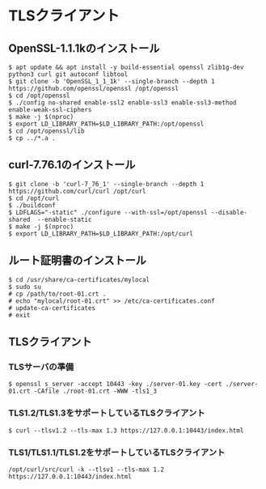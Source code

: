 # TLSクライアント

## OpenSSL-1.1.1kのインストール
```
$ apt update && apt install -y build-essential openssl zlib1g-dev python3 curl git autoconf libtool
$ git clone -b 'OpenSSL_1_1_1k' --single-branch --depth 1 https://github.com/openssl/openssl /opt/openssl
$ cd /opt/openssl
$ ./config no-shared enable-ssl2 enable-ssl3 enable-ssl3-method enable-weak-ssl-ciphers
$ make -j $(nproc)
$ export LD_LIBRARY_PATH=$LD_LIBRARY_PATH:/opt/openssl
$ cd /opt/openssl/lib
$ cp ../*.a .
```

## curl-7.76.1のインストール
```
$ git clone -b 'curl-7_76_1' --single-branch --depth 1 https://github.com/curl/curl /opt/curl
$ cd /opt/curl
$ ./buildconf
$ LDFLAGS="-static" ./configure --with-ssl=/opt/openssl --disable-shared  --enable-static
$ make -j $(nproc)
$ export LD_LIBRARY_PATH=$LD_LIBRARY_PATH:/opt/curl
```

## ルート証明書のインストール
```
$ cd /usr/share/ca-certificates/mylocal
$ sudo su
# cp /path/to/root-01.crt .
# echo "mylocal/root-01.crt" >> /etc/ca-certificates.conf
# update-ca-certificates
# exit
```

## TLSクライアント
### TLSサーバの準備
```
$ openssl s_server -accept 10443 -key ./server-01.key -cert ./server-01.crt -CAfile ./root-01.crt -WWW -tls1_3
```

### TLS1.2/TLS1.3をサポートしているTLSクライアント
```
$ curl --tlsv1.2 --tls-max 1.3 https://127.0.0.1:10443/index.html
```

### TLS1/TLS1.1/TLS1.2をサポートしているTLSクライアント
```
/opt/curl/src/curl -k --tlsv1 --tls-max 1.2 https://127.0.0.1:10443/index.html
```

